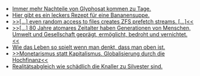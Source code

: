 * [Immer mehr Nachteile von Glyphosat kommen zu Tage.](https://netzfrauen.org/2018/12/25/bayermonsanto-5/)
* [Hier gibt es ein leckers Rezept für eine Bananensuppe.](https://www.smarticular.net/braune-bananen-verwerten-suppe-vegan-curry-kokosmilch-rezept/)
* [>>[...] even random access to files creates ZFS prefetch streams. [...]<<](https://utcc.utoronto.ca/~cks/space/blog/solaris/ZFSPrefetchStatsNotes)
* [>>[...] 80 Jahre atomares Zeitalter haben Generationen von Menschen, Umwelt und Gesellschaft geprägt, ermöglicht, bedroht und vernichtet.<<](https://weltnetz.tv/story/1698-80-jahre-nukleare-kernspaltung)
* [Wie das Leben so spielt wenn man denkt, dass man oben ist.](https://blog.fefe.de/?ts=a2ddb836)
* [>>Monetarismus statt Kapitalismus. Globalisierung durch die Hochfinanz<<](https://npr.news.eulu.info/2018/12/26/die-militarisierung-der-eu-hauptweg-zu-den-vereinigten-staaten-von-europa-1-3/)
* [Realitätsabgleich wie schädlich die Knaller zu Silvester sind.](http://www.sonnenseite.com/de/umwelt/dicke-luft-zum-jahreswechsel.html)
